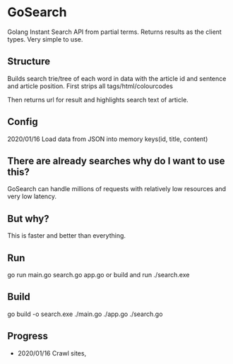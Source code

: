 # GoSearch
Golang Instant Search API from partial terms. Returns results as the client types.
Very simple to use.

## Structure
Builds search trie/tree of each word in data with the article id and sentence and article position.
First strips all tags/html/colourcodes

Then returns url for result and highlights search text of article.

## Config
2020/01/16 Load data from JSON into memory keys(id, title, content)

## There are already searches why do I want to use this?
GoSearch can handle millions of requests with relatively low resources and very low latency.

## But why?
This is faster and better than everything.

## Run
go run main.go search.go app.go
or build and run ./search.exe

## Build
go build -o search.exe ./main.go ./app.go ./search.go

## Progress
- 2020/01/16 Crawl sites, 
